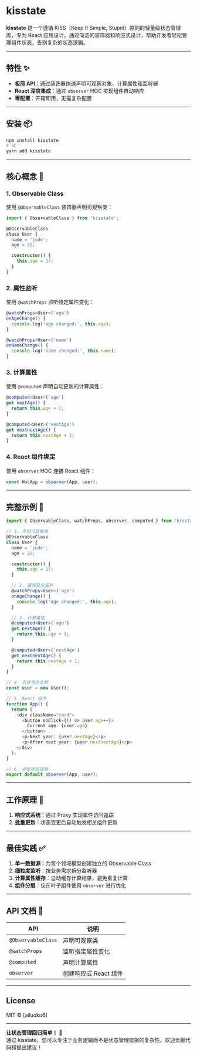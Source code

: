 # kisstate

**kisstate** 是一个遵循 KISS（Keep It Simple, Stupid）原则的轻量级状态管理库，专为 React 应用设计。通过简洁的装饰器和响应式设计，帮助开发者轻松管理组件状态，告别复杂的状态逻辑。

---

## 特性 ✨

- **极简 API**：通过装饰器快速声明可观察对象、计算属性和监听器
- **React 深度集成**：通过 `observer` HOC 实现组件自动响应
- **零配置**：开箱即用，无需复杂配置

---

## 安装 📦

```bash
npm install kisstate
# 或
yarn add kisstate
```

---

## 核心概念 🧠

### 1. Observable Class

使用 `@ObservableClass` 装饰器声明可观察类：

```typescript
import { ObservableClass } from 'kisstate';

@ObservableClass
class User {
  name = 'jude';
  age = 26;

  constructor() {
    this.age = 17;
  }
}
```

### 2. 属性监听

使用 `@watchProps` 监听特定属性变化：

```typescript
@watchProps<User>('age')
onAgeChange() {
  console.log('age changed:', this.age);
}

@watchProps<User>('name')
onNameChange() {
  console.log('name changed:', this.name);
}
```

### 3. 计算属性

使用 `@computed` 声明自动更新的计算属性：

```typescript
@computed<User>('age')
get nextAge() {
  return this.age + 1;
}

@computed<User>('nextAge')
get nextnextAge() {
  return this.nextAge + 1;
}
```

### 4. React 组件绑定

使用 `observer` HOC 连接 React 组件：

```typescript
const HocApp = observer(App, user);
```

---

## 完整示例 🚀

```typescript
import { ObservableClass, watchProps, observer, computed } from 'kisstate';

// 1. 声明可观察类
@ObservableClass
class User {
  name = 'jude';
  age = 26;

  constructor() {
    this.age = 17;
  }

  // 2. 属性变化监听
  @watchProps<User>('age')
  onAgeChange() {
    console.log('Age changed:', this.age);
  }

  // 3. 计算属性
  @computed<User>('age')
  get nextAge() {
    return this.age + 1;
  }

  @computed<User>('nextAge')
  get nextnextAge() {
    return this.nextAge + 1;
  }
}

// 4. 创建状态实例
const user = new User();

// 5. React 组件
function App() {
  return (
    <div className="card">
      <button onClick={() => user.age++}>
        Current age: {user.age}
      </button>
      <p>Next year: {user.nextAge}</p>
      <p>After next year: {user.nextnextAge}</p>
    </div>
  );
}

// 6. 绑定状态观察
export default observer(App, user);
```

---

## 工作原理 🔧

1. **响应式系统**：通过 Proxy 实现属性访问追踪
2. **批量更新**：状态变更后自动触发相关组件更新

---

## 最佳实践 ✅

1. **单一数据源**：为每个领域模型创建独立的 Observable Class
2. **细粒度监听**：按业务需求拆分监听器
3. **计算属性缓存**：自动缓存计算结果，避免重复计算
4. **组件分层**：仅在叶子组件使用 `observer` 进行优化

---

## API 文档 📖

| API                | 说明                  |
| ------------------ | --------------------- |
| `@ObservableClass` | 声明可观察类          |
| `@watchProps`      | 监听指定属性变化      |
| `@computed`        | 声明计算属性          |
| `observer`         | 创建响应式 React 组件 |

---

## License

MIT © [ailuoku6]

---

**让状态管理回归简单！** 🎉  
通过 kisstate，您可以专注于业务逻辑而不是状态管理框架的复杂性。欢迎贡献代码和提出建议！
